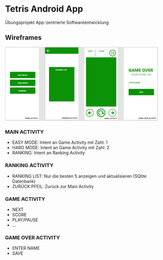 # Tetris Android App 
Übungsprojekt App-zentrierte Softwareentwicklung

## Wireframes
![wireframes](wireframes.png)

### MAIN ACTIVITY
- EASY MODE: Intent an Game Activity mit Zahl: 1
- HARD MODE: Intent an Game Activity mit Zahl: 2
- RANKING: Intent an Ranking Activity 

### RANKING ACTIVITY
- RANKING LIST: Nur die besten 5 anzeigen und aktualisieren (SQlite Datenbank) 
- ZURÜCK PFEIL: Zurück zur Main Activity

### GAME ACTIVITY
- NEXT
- SCORE
- PLAY/PAUSE
- ...

### GAME OVER ACTIVITY
- ENTER NAME
- SAVE 

